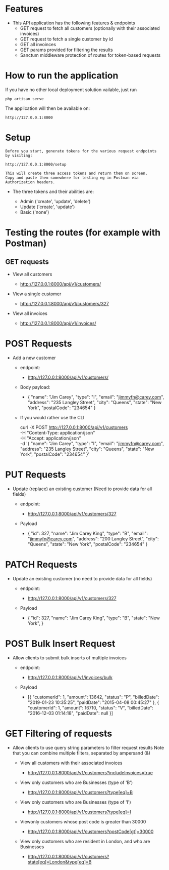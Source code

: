 # Features

* This API application has the following features & endpoints
    * GET request to fetch all customers 
        (optionally with their associated invoices)
    * GET request to fetch a single customer by id
    * GET all invoinces
    * GET params provided for filtering the results
    * Sanctum middleware protection of routes for token-based requests


# How to run the application

If you have no other local deployment solution vailable, just run

    php artisan serve

The application will then be available on:

    http://127.0.0.1:8000


# Setup

    Before you start, generate tokens for the various request endpoints 
    by visiting:

    http://127.0.0.1:8000/setup

    This will create three access tokens and return them on screen. 
    Copy and paste them somewhere for testing eg in Postman via Authorization headers.
    
* The three tokens and their abilities are:

    * Admin ('create', 'update', 'delete')
    * Update ('create', 'update')
    * Basic ('none')


# Testing the routes (for example with Postman)

## GET requests

* View all customers

    * http://127.0.0.1:8000/api/v1/customers/

* View a single customer

    * http://127.0.0.1:8000/api/v1/customers/327

* View all invoices

    * http://127.0.0.1:8000/api/v1/invoices/


# POST Requests

* Add a new customer

    * endpoint:
        * http://127.0.0.1:8000/api/v1/customers/

    * Body payload:

        * {
            "name": "Jim Carey",
            "type": "I",
            "email": "jimmyfn@carey.com",
            "address": "235 Langley Street",
            "city": "Queens",
            "state": "New York",
            "postalCode": "234654"
         }

    * If you would rather use the CLI

        curl -X POST  http://127.0.0.1:8000/api/v1/customers \
		-H "Content-Type: application/json" \
		-H "Accept: application/json" \
		-d '{
                "name": "Jim Carey",
                "type": "I",
                "email": "jimmyfn@carey.com",
                "address": "235 Langley Street",
                "city": "Queens",
                "state": "New York",
                "postalCode": "234654"
        	}'

# PUT Requests

* Update (replace) an existing customer (Need to provide data for all fields)
    * endpoint:
        * http://127.0.0.1:8000/api/v1/customers/327

    * Payload
        * {
            "id": 327,
            "name": "Jim Carey King",
            "type": "B",
            "email": "jimmyfn@carey.com",
            "address": "200 Langley Street",
            "city": "Queens",
            "state": "New York",
            "postalCode": "234654"
         }


# PATCH Requests

* Update an existing customer (no need to provide data for all fields)
    * endpoint:
        * http://127.0.0.1:8000/api/v1/customers/327

    * Payload
        * {
            "id": 327,
            "name": "Jim Carey King",
            "type": "B",
            "state": "New York",
         }

    
# POST Bulk Insert Request

* Allow clients to submit bulk inserts of multiple invoices
    * endpoint:
        * http://127.0.0.1:8000/api/v1/invoices/bulk

    * Payload
        * [{
                "customerId": 1,
                "amount": 13642,
                "status": "P",
                "billedDate": "2019-01-23 10:35:25",
                "paidDate": "2015-04-08 00:45:27"
			},
            {
                "customerId": 1,
                "amount": 16710,
                "status": "V",
   	 			"billedDate": "2016-12-03 01:14:18",
    			"paidDate": null
			}]


# GET Filtering of requests

* Allow clients to use query string parameters to filter request results
    Note that you can combine multiple filters, separated by ampersand (&)

    * View all customers with their associated invoices

        * http://127.0.0.1:8000/api/v1/customers?includeInvoices=true


    * View only customers who are Businesses (type of 'B')

        * http://127.0.0.1:8000/api/v1/customers?type[eq]=B


    * View only customers who are Businesses (type of 'I')

        * http://127.0.0.1:8000/api/v1/customers?type[eq]=I


    * Viewonly customers whose post code is greater than 30000

        * http://127.0.0.1:8000/api/v1/customers?postCode[gt]=30000


    * View only customers who are resident in London, and who are Businesses

        * http://127.0.0.1:8000/api/v1/customers?state[eq]=London&type[eq]=B
